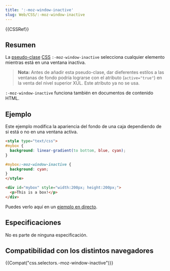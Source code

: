 ```yaml
---
title: ':-moz-window-inactive'
slug: Web/CSS/:-moz-window-inactive
---
```


{{CSSRef}}

## Resumen

La [pseudo-clase](/es/docs/Web/CSS/Pseudo-classes) [CSS](/es/docs/Web/CSS) `:-moz-window-inactive` selecciona cualquier elemento mientras está en una ventana inactiva.

> **Nota:** Antes de añadir esta pseudo-clase, dar dieferentes estilos a las ventanas de fondo podría lograrse con el atributo (`active="true"`) en la venta del nivel superior XUL. Este atributo ya no se usa.

`:-moz-window-inactive` funciona también en documentos de contenido HTML.

## Ejemplo

Este ejemplo modifica la apariencia del fondo de una caja dependiendo de si está o no en una ventana activa.

```html
<style type="text/css">
#mybox {
  background: linear-gradient(to bottom, blue, cyan);
}

#mybox:-moz-window-inactive {
  background: cyan;
}
</style>

<div id="mybox" style="width:200px; height:200px;">
  <p>This is a box!</p>
</div>
```

Puedes verlo aquí en un [ejemplo en directo](/samples/cssref/moz-window-inactive.html).

## Especificaciones

No es parte de ninguna especificación.

## Compatibilidad con los distintos navegadores

{{Compat("css.selectors.-moz-window-inactive")}}
